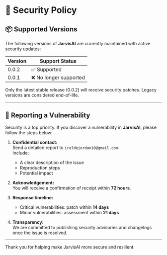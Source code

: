 # 🔐 Security Policy

## 📦 Supported Versions

The following versions of **JarvisAI** are currently maintained with active security updates:

| Version | Support Status       |
| ------- | -------------------- |
| 0.0.2   | ✅ Supported          |
| 0.0.1   | ❌ No longer supported |

Only the latest stable release (0.0.2) will receive security patches. Legacy versions are considered end-of-life.

---

## 📣 Reporting a Vulnerability

Security is a top priority. If you discover a vulnerability in **JarvisAI**, please follow the steps below:

1. **Confidential contact:**  
   Send a detailed report to `iraldejordan10@gmail.com`.  
   Include:
   - A clear description of the issue
   - Reproduction steps
   - Potential impact

2. **Acknowledgement:**  
   You will receive a confirmation of receipt within **72 hours**.

3. **Response timeline:**  
   - Critical vulnerabilities: patch within **14 days**
   - Minor vulnerabilities: assessment within **21 days**

4. **Transparency:**  
   We are committed to publishing security advisories and changelogs once the issue is resolved.

---

Thank you for helping make JarvisAI more secure and resilient.

